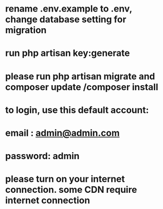 # rename .env.example to .env, change database setting for migration

# run php artisan key:generate

# please run php artisan migrate and composer update /composer install

# to login, use this default account:

# email : admin@admin.com

# password: admin

# please turn on your internet connection. some CDN require internet connection
